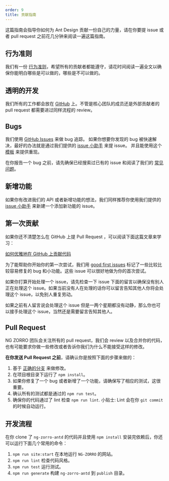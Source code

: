 ```yaml
---
order: 9
title: 贡献指南
---
```


这篇指南会指导你如何为 Ant Design 贡献一份自己的力量，请在你要提 issue 或者 pull request 之前花几分钟来阅读一遍这篇指南。

## 行为准则

我们有一份 [行为准则](../CODE_OF_CONDUCT.md)，希望所有的贡献者都能遵守，请花时间阅读一遍全文以确保你能明白哪些是可以做的，哪些是不可以做的。

## 透明的开发

我们所有的工作都会放在 [GitHub](https://github.com/NG-ZORRO/ng-zorro-antd) 上。不管是核心团队的成员还是外部贡献者的 pull request 都需要进过同样流程的 review。

## Bugs

我们使用 [GitHub Issues](https://github.com/NG-ZORRO/ng-zorro-antd/issues) 来做 bug 追踪。 如果你想要你发现的 bug 被快速解决，最好的办法就是通过我们提供的 [issue 小助手](https://ng.ant.design/issue-helper/#/new-issue) 来提 issue。 并且能使用这个 [模板](https://stackblitz.com/edit/ng-zorro-antd-setup?file=app%2Fapp.component.ts) 来提供重现。

在你报告一个 bug 之前，请先确保已经搜索过已有的 issue 和阅读了我们的 [常见问题](https://github.com/ant-design/ant-design/wiki/FAQ)。

## 新增功能

如果你有改进我们的 API 或者新增功能的想法，我们同样推荐你使用我们提供的 [issue 小助手](https://ng.ant.design/issue-helper/#/new-issue) 来新建一个添加新功能的 issue。

## 第一次贡献

如果你还不清楚怎么在 GitHub 上提 Pull Request ，可以阅读下面这篇文章来学习：

[如何优雅地在 GitHub 上贡献代码](https://segmentfault.com/a/1190000000736629)

为了能帮助你开始你的第一次尝试，我们用 [good first issues](https://github.com/NG-ZORRO/ng-zorro-antd/labels/good%20first%20issue) 标记了一些比较比较容易修复的 bug 和小功能。这些 issue 可以很好地做为你的首次尝试。

如果你打算开始处理一个 issue，请先检查一下 issue 下面的留言以确保没有别人正在处理这个 issue。如果当前没有人在处理的话你可以留言告知其他人你将会处理这个 issue，以免别人重复劳动。

如果之前有人留言说会处理这个 issue 但是一两个星期都没有动静，那么你也可以接手处理这个 issue，当然还是需要留言告知其他人。

## Pull Request

NG ZORRO 团队会关注所有的 pull request，我们会 review 以及合并你的代码，也有可能要求你做一些修改或者告诉你我们为什么不能接受这样的修改。

**在你发送 Pull Request 之前**，请确认你是按照下面的步骤来做的：

1. 基于 [正确的分支](./CONTRIBUTING.zh-CN.md#branch-organization) 来做修改。
2. 在项目根目录下运行了 `npm install`。
3. 如果你修复了一个 bug 或者新增了一个功能，请确保写了相应的测试，这很重要。
4. 确认所有的测试都是通过的 `npm run test`。 
5. 确保你的代码通过了 lint 检查 `npm run lint`. 小贴士: Lint 会在你 `git commit` 的时候自动运行。

## 开发流程

在你 clone 了 `ng-zorro-antd`  的代码并且使用 `npm install` 安装完依赖后，你还可以运行下面几个常用的命令：

1. `npm run site:start` 在本地运行 `NG-ZORRO` 的网站。
2. `npm run lint` 检查代码风格。
3. `npm run test` 运行测试。
5. `npm run generate` 构建 `ng-zorro-antd` 到 `publish` 目录。
